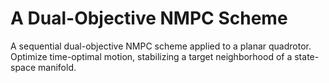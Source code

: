 # A Dual-Objective NMPC Scheme

A sequential dual-objective NMPC scheme applied to a planar quadrotor. Optimize time-optimal motion, stabilizing a target neighborhood of a state-space manifold. 
